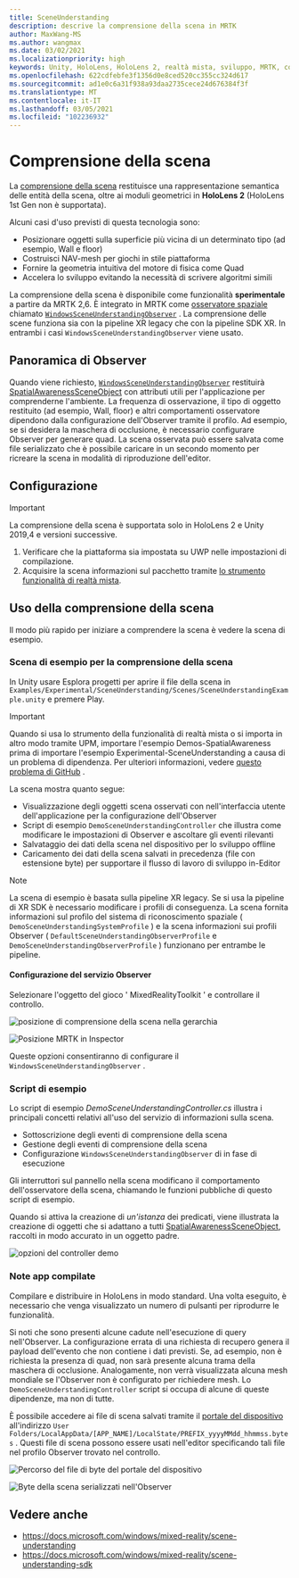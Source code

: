 ```yaml
---
title: SceneUnderstanding
description: descrive la comprensione della scena in MRTK
author: MaxWang-MS
ms.author: wangmax
ms.date: 03/02/2021
ms.localizationpriority: high
keywords: Unity, HoloLens, HoloLens 2, realtà mista, sviluppo, MRTK, comprensione della scena
ms.openlocfilehash: 622cdfebfe3f1356d0e8ced520cc355cc324d617
ms.sourcegitcommit: ad1e0c6a31f938a93daa2735cece24d676384f3f
ms.translationtype: MT
ms.contentlocale: it-IT
ms.lasthandoff: 03/05/2021
ms.locfileid: "102236932"
---
```

# <a name="scene-understanding"></a>Comprensione della scena

La [comprensione della scena](https://docs.microsoft.com/windows/mixed-reality/scene-understanding) restituisce una rappresentazione semantica delle entità della scena, oltre ai moduli geometrici in __HoloLens 2__ (HoloLens 1st Gen non è supportata).

Alcuni casi d'uso previsti di questa tecnologia sono:
* Posizionare oggetti sulla superficie più vicina di un determinato tipo (ad esempio, Wall e floor)
* Costruisci NAV-mesh per giochi in stile piattaforma
* Fornire la geometria intuitiva del motore di fisica come Quad
* Accelera lo sviluppo evitando la necessità di scrivere algoritmi simili

La comprensione della scena è disponibile come funzionalità __sperimentale__ a partire da MRTK 2,6. È integrato in MRTK come [osservatore spaziale](spatial-awareness-getting-started.md#register-observers) chiamato [`WindowsSceneUnderstandingObserver`](xref:Microsoft.MixedReality.Toolkit.WindowsSceneUnderstanding.Experimental.WindowsSceneUnderstandingObserver) . La comprensione delle scene funziona sia con la pipeline XR legacy che con la pipeline SDK XR. In entrambi i casi `WindowsSceneUnderstandingObserver` viene usato.

## <a name="observer-overview"></a>Panoramica di Observer

Quando viene richiesto, [`WindowsSceneUnderstandingObserver`](xref:Microsoft.MixedReality.Toolkit.WindowsSceneUnderstanding.Experimental.WindowsSceneUnderstandingObserver) restituirà [SpatialAwarenessSceneObject](xref:Microsoft.MixedReality.Toolkit.Experimental.SpatialAwareness.SpatialAwarenessSceneObject) con attributi utili per l'applicazione per comprenderne l'ambiente. La frequenza di osservazione, il tipo di oggetto restituito (ad esempio, Wall, floor) e altri comportamenti osservatore dipendono dalla configurazione dell'Observer tramite il profilo. Ad esempio, se si desidera la maschera di occlusione, è necessario configurare Observer per generare quad. La scena osservata può essere salvata come file serializzato che è possibile caricare in un secondo momento per ricreare la scena in modalità di riproduzione dell'editor.

## <a name="setup"></a>Configurazione

> [!IMPORTANT]
> La comprensione della scena è supportata solo in HoloLens 2 e Unity 2019,4 e versioni successive.

1. Verificare che la piattaforma sia impostata su UWP nelle impostazioni di compilazione.
1. Acquisire la scena informazioni sul pacchetto tramite [lo strumento funzionalità di realtà mista](https://aka.ms/MRFeatureTool).

## <a name="using-scene-understanding"></a>Uso della comprensione della scena

Il modo più rapido per iniziare a comprendere la scena è vedere la scena di esempio.

### <a name="scene-understanding-sample-scene"></a>Scena di esempio per la comprensione della scena

In Unity usare Esplora progetti per aprire il file della scena in `Examples/Experimental/SceneUnderstanding/Scenes/SceneUnderstandingExample.unity` e premere Play.

> [!IMPORTANT]
> Quando si usa lo strumento della funzionalità di realtà mista o si importa in altro modo tramite UPM, importare l'esempio Demos-SpatialAwareness prima di importare l'esempio Experimental-SceneUnderstanding a causa di un problema di dipendenza. Per ulteriori informazioni, vedere [questo problema di GitHub](https://github.com/microsoft/MixedRealityToolkit-Unity/issues/9431) .

La scena mostra quanto segue:

* Visualizzazione degli oggetti scena osservati con nell'interfaccia utente dell'applicazione per la configurazione dell'Observer
* Script di esempio `DemoSceneUnderstandingController` che illustra come modificare le impostazioni di Observer e ascoltare gli eventi rilevanti
* Salvataggio dei dati della scena nel dispositivo per lo sviluppo offline
* Caricamento dei dati della scena salvati in precedenza (file con estensione byte) per supportare il flusso di lavoro di sviluppo in-Editor

> [!NOTE] 
> La scena di esempio è basata sulla pipeline XR legacy. Se si usa la pipeline di XR SDK è necessario modificare i profili di conseguenza. La scena fornita informazioni sul profilo del sistema di riconoscimento spaziale ( `DemoSceneUnderstandingSystemProfile` ) e la scena informazioni sui profili Observer ( `DefaultSceneUnderstandingObserverProfile` e `DemoSceneUnderstandingObserverProfile` ) funzionano per entrambe le pipeline.

#### <a name="configuring-the-observer-service"></a>Configurazione del servizio Observer

Selezionare l'oggetto del gioco ' MixedRealityToolkit ' e controllare il controllo.

![posizione di comprensione della scena nella gerarchia](../images/spatial-awareness/MRTKHierarchy.png)

![Posizione MRTK in Inspector](../images/spatial-awareness/MRTKLocation.png)

Queste opzioni consentiranno di configurare il `WindowsSceneUnderstandingObserver` .

### <a name="example-script"></a>Script di esempio

Lo script di esempio _DemoSceneUnderstandingController.cs_ illustra i principali concetti relativi all'uso del servizio di informazioni sulla scena.

* Sottoscrizione degli eventi di comprensione della scena
* Gestione degli eventi di comprensione della scena
* Configurazione `WindowsSceneUnderstandingObserver` di in fase di esecuzione

Gli interruttori sul pannello nella scena modificano il comportamento dell'osservatore della scena, chiamando le funzioni pubbliche di questo script di esempio.

Quando si attiva la creazione di *un'istanza* dei predicati, viene illustrata la creazione di oggetti che si adattano a tutti [SpatialAwarenessSceneObject](xref:Microsoft.MixedReality.Toolkit.Experimental.SpatialAwareness.SpatialAwarenessSceneObject), raccolti in modo accurato in un oggetto padre.

![opzioni del controller demo](../images/spatial-awareness/Controller.png)

### <a name="built-app-notes"></a>Note app compilate

Compilare e distribuire in HoloLens in modo standard. Una volta eseguito, è necessario che venga visualizzato un numero di pulsanti per riprodurre le funzionalità.

Si noti che sono presenti alcune cadute nell'esecuzione di query nell'Observer. La configurazione errata di una richiesta di recupero genera il payload dell'evento che non contiene i dati previsti. Se, ad esempio, non è richiesta la presenza di quad, non sarà presente alcuna trama della maschera di occlusione. Analogamente, non verrà visualizzata alcuna mesh mondiale se l'Observer non è configurato per richiedere mesh. Lo `DemoSceneUnderstandingController` script si occupa di alcune di queste dipendenze, ma non di tutte.

È possibile accedere ai file di scena salvati tramite il [portale del dispositivo](https://docs.microsoft.com/windows/mixed-reality/using-the-windows-device-portal) all'indirizzo `User Folders/LocalAppData/[APP_NAME]/LocalState/PREFIX_yyyyMMdd_hhmmss.bytes` . Questi file di scena possono essere usati nell'editor specificando tali file nel profilo Observer trovato nel controllo.

![Percorso del file di byte del portale del dispositivo](../images/spatial-awareness/BytesInDevicePortal.png)

![Byte della scena serializzati nell'Observer](../images/spatial-awareness/BytesLocationInObserver.png)

## <a name="see-also"></a>Vedere anche

* https://docs.microsoft.com/windows/mixed-reality/scene-understanding
* https://docs.microsoft.com/windows/mixed-reality/scene-understanding-sdk
